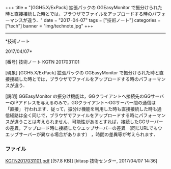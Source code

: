 ﻿+++
title = "[GGH5.X/ExPack] 拡張パックの GGEasyMonitor で振分けられた時と直接接続した時とでは，ブラウザでファイルをアップロードする時のパフォーマンスが違う．"
date = "2017-04-07"
tags = ["技術ノート"]
categories = ["tech"]
banner = "img/technote.jpg"
+++

-----------------------------------------------------------------------------------------------------------------------------

*技術ノート

2017/04/07*


[番号]
技術ノート KGTN 2017031101

[現象]
[GGH5.X/ExPack] 拡張パックの GGEasyMonitor
で振分けられた時と直接接続した時とでは，ブラウザでファイルをアップロードする時のパフォーマンスが違う．

[説明]
GGEasyMonitor
の振分け機能は，GGクライアントへ接続先のGGサーバーのIPアドレスを与えるのみで，GGクライアント～GGサーバー間の通信は
「直接」
行われます．従って，振分け機能を利用した時も直接接続した時も通信経路は全く同じで，ブラウザでファイルをアップロードする時にパフォーマンスが違うことは考えられません．可能性があるとすれば，接続したGGサーバーの差異，アップロード時に接続したウエッブサーバーの差異
（同じURLでもウエッブサーバーが異なる場合があります）
，時間の差異等が考えられます．


### ファイル

 
 


[KGTN2017031101.pdf](http://techreport.kitasp.net/attachments/download/3336/KGTN2017031101.pdf)
 [(57.8 KB)] [kitasp 技術センター, 2017/04/07
14:36]


 


 

